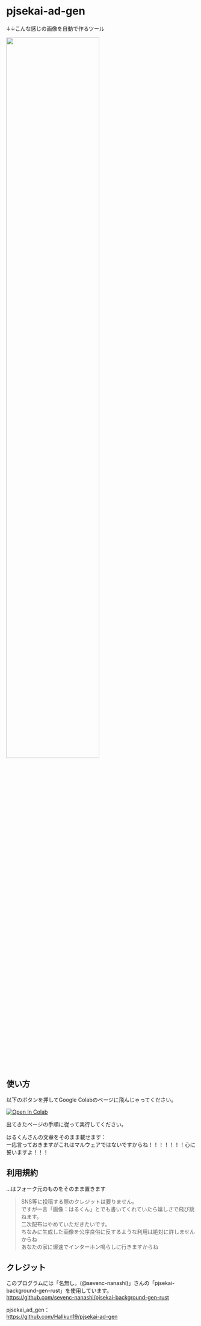 # pjsekai-ad-gen
↓↓こんな感じの画像を自動で作るツール

<img src="https://github.com/Hallkun19/pjsekai-ad-gen/assets/164134427/8af84205-f41e-48cf-8f54-84456f4273b1" width="70%" />



## 使い方
以下のボタンを押してGoogle Colabのページに飛んじゃってください。  

[![Open In Colab](https://colab.research.google.com/assets/colab-badge.svg)](http://colab.research.google.com/github/MedeTaichan/pjsekai-ad-gen/blob/main/pjsekai_ad_gen.ipynb)

出てきたページの手順に従って実行してください。  

はるくんさんの文章をそのまま載せます：  
一応言っておきますがこれはマルウェアではないですからね！！！！！！！心に誓いますよ！！！


## 利用規約
...はフォーク元のものをそのまま置きます

>SNS等に投稿する際のクレジットは要りません。  
>ですが一言「画像：はるくん」とでも書いてくれていたら嬉しさで飛び跳ねます。  
>二次配布はやめていただきたいです。  
>ちなみに生成した画像を公序良俗に反するような利用は絶対に許しませんからね  
>あなたの家に爆速でインターホン鳴らしに行きますからね  

## クレジット
このプログラムには「名無し。(@sevenc-nanashi)」さんの「pjsekai-background-gen-rust」を使用しています。  
https://github.com/sevenc-nanashi/pjsekai-background-gen-rust  

pjsekai_ad_gen：  
https://github.com/Hallkun19/pjsekai-ad-gen
